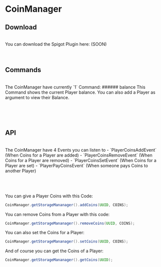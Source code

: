 # CoinManager

## Download
<br>
You can download the Spigot Plugin here: (SOON)
<br><br><br>

## Commands
<br>
The CoinManager have currently `1` Command:
###### balance
This Command shows the current Player balance. You can also add a Player as argument to view their Balance.

<br><br><br>

## API
<br>
The CoinManager have 4 Events you can listen to
- `PlayerCoinsAddEvent` (When Coins for a Player are added)
- `PlayerCoinsRemoveEvent` (When Coins for a Player are removed)
- `PlayerCoinsSetEvent` (When Coins for a Player are set)
- `PlayerPayCoinsEvent` (When someone pays Coins to another Player)

<br><br><br>
You can give a Player Coins with this Code:
```java
CoinManager.getStorageMananager().addCoins(UUID, COINS);
```

You can remove Coins from a Player with this code:
```java
CoinManager.getStorageMananager().removeCoins(UUID, COINS);
```

You can also set the Coins for a Player:
```java
CoinManager.getStorageMananager().setCoins(UUID, COINS);
```

And of course you can get the Coins of a Player:
```java
CoinManager.getStorageMananager().getCoins(UUID);
```
